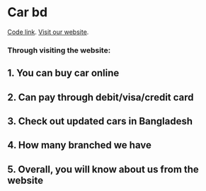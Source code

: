 # Car bd

[Code link](https://github.com/programming-hero-web-course-4/niche-website-client-side-shuhelahm).
[Visit our website](https://car-bd.web.app/).


### Through visiting the website:

## 1. You can buy car online
## 2. Can pay through debit/visa/credit card
## 3. Check out updated cars in Bangladesh
## 4. How many branched we have  
## 5. Overall, you will know about us from the website

